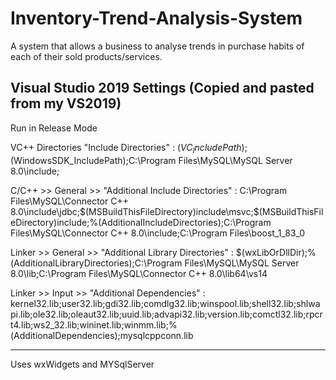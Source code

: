 # Inventory-Trend-Analysis-System
A system that allows a business to analyse trends in purchase habits of each of their sold products/services.

Visual Studio 2019 Settings (Copied and pasted from my VS2019)
---------------------------------------------------------------------------------

Run in Release Mode

VC++ Directories "Include Directories" :
$(VC_IncludePath);$(WindowsSDK_IncludePath);C:\Program Files\MySQL\MySQL Server 8.0\include;

C/C++ >> General >> "Additional Include Directories" :
C:\Program Files\MySQL\Connector C++ 8.0\include\jdbc;$(MSBuildThisFileDirectory)include\msvc;$(MSBuildThisFileDirectory)include;%(AdditionalIncludeDirectories);C:\Program Files\MySQL\Connector C++ 8.0\include;C:\Program Files\boost_1_83_0

Linker >> General >> "Additional Library Directories" :
$(wxLibOrDllDir);%(AdditionalLibraryDirectories);C:\Program Files\MySQL\MySQL Server 8.0\lib;C:\Program Files\MySQL\Connector C++ 8.0\lib64\vs14

Linker >> Input >> "Additional Dependencies" :
kernel32.lib;user32.lib;gdi32.lib;comdlg32.lib;winspool.lib;shell32.lib;shlwapi.lib;ole32.lib;oleaut32.lib;uuid.lib;advapi32.lib;version.lib;comctl32.lib;rpcrt4.lib;ws2_32.lib;wininet.lib;winmm.lib;%(AdditionalDependencies);mysqlcppconn.lib

---------------------------------------------------------------------------------

Uses wxWidgets and MYSqlServer
